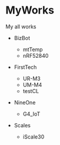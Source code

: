 # MyWorks
My all works

- BizBot
  - mtTemp
  - nRF52840
  
- FirstTech
  - UR-M3
  - UM-M4
  - testCL
  
- NineOne
  - G4_IoT
  
- Scales
  - iScale30
  
